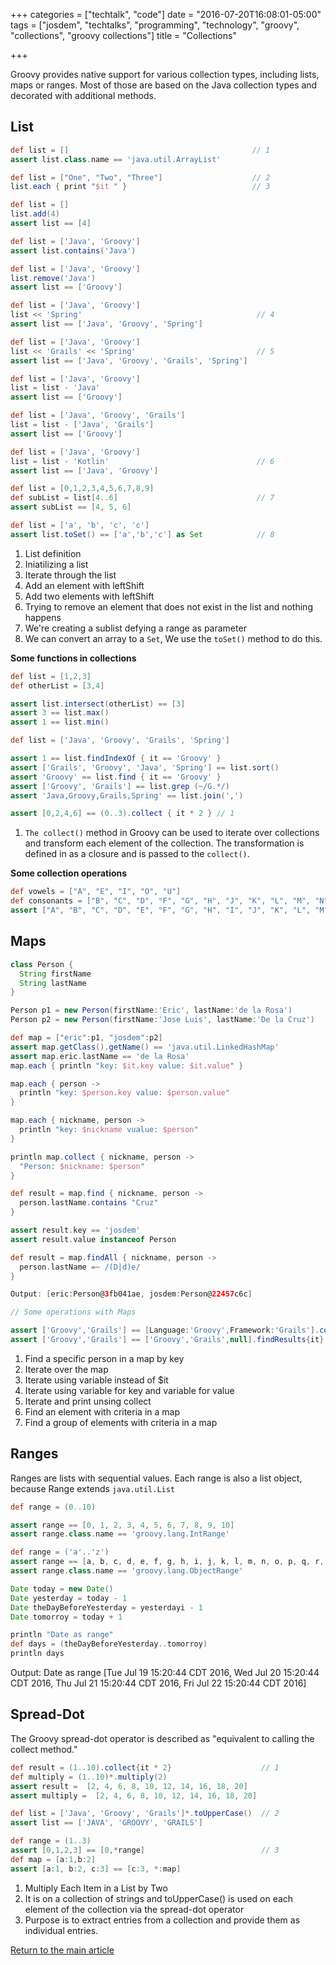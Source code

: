+++
categories = ["techtalk", "code"]
date = "2016-07-20T16:08:01-05:00"
tags = ["josdem", "techtalks", "programming", "technology", "groovy", "collections", "groovy collections"]
title = "Collections"

+++

Groovy provides native support for various collection types, including lists, maps or ranges. Most of those are based on the Java collection types and decorated with additional methods.

## List

```groovy
def list = []                                         // 1
assert list.class.name == 'java.util.ArrayList'

def list = ["One", "Two", "Three"]                    // 2
list.each { print "$it " }                            // 3

def list = []
list.add(4)
assert list == [4]

def list = ['Java', 'Groovy']
assert list.contains('Java')

def list = ['Java', 'Groovy']
list.remove('Java')
assert list == ['Groovy']

def list = ['Java', 'Groovy']
list << 'Spring'                                       // 4
assert list == ['Java', 'Groovy', 'Spring']

def list = ['Java', 'Groovy']
list << 'Grails' << 'Spring'                           // 5
assert list == ['Java', 'Groovy', 'Grails', 'Spring']

def list = ['Java', 'Groovy']
list = list - 'Java'
assert list == ['Groovy']

def list = ['Java', 'Groovy', 'Grails']
list = list - ['Java', 'Grails']
assert list == ['Groovy']

def list = ['Java', 'Groovy']
list = list - 'Kotlin'                                 // 6
assert list == ['Java', 'Groovy']

def list = [0,1,2,3,4,5,6,7,8,9]
def subList = list[4..6]                               // 7
assert subList == [4, 5, 6]

def list = ['a', 'b', 'c', 'c']
assert list.toSet() == ['a','b','c'] as Set            // 8
```

1. List definition
2. Iniatilizing a list
3. Iterate through the list
4. Add an element with leftShift
5. Add two elements with leftShift
6. Trying to remove an element that does not exist in the list and nothing happens
7. We're creating a sublist defying a range as parameter
8. We can convert an array to a `Set`, We use the `toSet()` method to do this.

**Some functions in collections**

```groovy
def list = [1,2,3]
def otherList = [3,4]

assert list.intersect(otherList) == [3]
assert 3 == list.max()
assert 1 == list.min()

def list = ['Java', 'Groovy', 'Grails', 'Spring']

assert 1 == list.findIndexOf { it == 'Groovy' }
assert ['Grails', 'Groovy', 'Java', 'Spring'] == list.sort()
assert 'Groovy' == list.find { it == 'Groovy' }
assert ['Groovy', 'Grails'] == list.grep (~/G.*/)
assert 'Java,Groovy,Grails,Spring' == list.join(',')

assert [0,2,4,6] == (0..3).collect { it * 2 } // 1
```

1. `The collect()` method in Groovy can be used to iterate over collections and transform each element of the collection. The transformation is defined in as a closure and is passed to the `collect()`.

**Some collection operations**

```groovy
def vowels = ["A", "E", "I", "O", "U"]
def consonants = ["B", "C", "D", "F", "G", "H", "J", "K", "L", "M", "N", "P", "Q", "R", "S", "T", "V", "W", "X", "Y", "Z"]
assert ["A", "B", "C", "D", "E", "F", "G", "H", "I", "J", "K", "L", "M", "N", "O", "P", "Q", "R", "S", "T", "U", "V", "W", "X", "Y", "Z"] == (vowels + consonants).sort()
```

## Maps

```groovy
class Person {
  String firstName
  String lastName
}

Person p1 = new Person(firstName:'Eric', lastName:'de la Rosa')
Person p2 = new Person(firstName:'Jose Luis', lastName:'De la Cruz')

def map = ["eric":p1, "josdem":p2]
assert map.getClass().getName() == 'java.util.LinkedHashMap'
assert map.eric.lastName == 'de la Rosa'                               // 1
map.each { println "key: $it.key value: $it.value" }                   // 2

map.each { person ->                                                   // 3
  println "key: $person.key value: $person.value"
}

map.each { nickname, person ->                                         // 4
  println "key: $nickname vualue: $person"
}

println map.collect { nickname, person ->                              // 5
  "Person: $nickname: $person"
}

def result = map.find { nickname, person ->
  person.lastName.contains "Cruz"                                      // 6
}

assert result.key == 'josdem'
assert result.value instanceof Person

def result = map.findAll { nickname, person ->                         // 7
  person.lastName =~ /(D|d)e/
}

Output: [eric:Person@3fb041ae, josdem:Person@22457c6c]

// Some operations with Maps

assert ['Groovy','Grails'] == [Language:'Groovy',Framework:'Grails'].collect{it.value}
assert ['Groovy','Grails'] == ['Groovy','Grails',null].findResults{it}
```

1. Find a specific person in a map by key
2. Iterate over the map
3. Iterate using variable instead of $it
4. Iterate using variable for key and variable for value
5. Iterate and print unsing collect
6. Find an element with criteria in a map
7. Find a group of elements with criteria in a map

## Ranges

Ranges are lists with sequential values. Each range is also a list object, because Range extends `java.util.List`

```groovy
def range = (0..10)

assert range == [0, 1, 2, 3, 4, 5, 6, 7, 8, 9, 10]
assert range.class.name == 'groovy.lang.IntRange'

def range = ('a'..'z')
assert range == [a, b, c, d, e, f, g, h, i, j, k, l, m, n, o, p, q, r, s, t, u, v, w, x, y, z]
assert range.class.name == 'groovy.lang.ObjectRange'

Date today = new Date()
Date yesterday = today - 1
Date theDayBeforeYesterday = yesterdayi - 1
Date tomorroy = today + 1

println "Date as range"
def days = (theDayBeforeYesterday..tomorroy)
println days
```

Output:
Date as range
[Tue Jul 19 15:20:44 CDT 2016, Wed Jul 20 15:20:44 CDT 2016, Thu Jul 21 15:20:44 CDT 2016, Fri Jul 22 15:20:44 CDT 2016]

## Spread-Dot

The Groovy spread-dot operator is described as "equivalent to calling the collect method."

```groovy
def result = (1..10).collect{it * 2}                    // 1
def multiply = (1..10)*.multiply(2)
assert result =  [2, 4, 6, 8, 10, 12, 14, 16, 18, 20]
assert multiply =  [2, 4, 6, 8, 10, 12, 14, 16, 18, 20]

def list = ['Java', 'Groovy', 'Grails']*.toUpperCase()  // 2
assert list == ['JAVA', 'GROOVY', 'GRAILS']

def range = (1..3)
assert [0,1,2,3] == [0,*range]                          // 3
def map = [a:1,b:2]
assert [a:1, b:2, c:3] == [c:3, *:map]
```

1. Multiply Each Item in a List by Two
2. It is on a collection of strings and toUpperCase() is used on each element of the collection via the spread-dot operator
3. Purpose is to extract entries from a collection and provide them as individual entries.

[Return to the main article](/techtalk/groovy)
